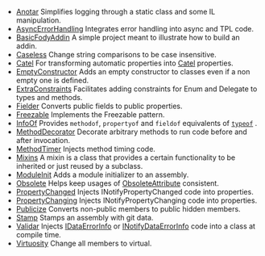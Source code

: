   * [Anotar](https://github.com/SimonCropp/Anotar) Simplifies logging through a static class and some IL manipulation.
  * [AsyncErrorHandling](https://github.com/shiftkey/Fody.AsyncErrorHandling) Integrates error handling into async and TPL code.
  * [BasicFodyAddin](https://github.com/SimonCropp/BasicFodyAddin) A simple project meant to illustrate how to build an addin.
  * [Caseless](https://github.com/SimonCropp/Caseless) Change string comparisons to be case insensitive.
  * [Catel](http://catelfody.codeplex.com/) For transforming automatic properties into [Catel](http://catel.codeplex.com/) properties.
  * [EmptyConstructor](https://github.com/SimonCropp/EmptyConstructor) Adds an empty constructor to classes even if a non empty one is defined.
  * [ExtraConstraints](https://github.com/SimonCropp/ExtraConstraints) Facilitates adding constraints for Enum and Delegate to types and methods.
  * [Fielder](https://github.com/SimonCropp/Fielder) Converts public fields to public properties.
  * [Freezable](https://github.com/SimonCropp/Freezable) Implements the Freezable pattern.
  * [InfoOf](https://github.com/SimonCropp/InfoOf) Provides `methodof`, `propertyof` and `fieldof` equivalents of [`typeof`](http://msdn.microsoft.com/en-us/library/58918ffs.aspx) .
  * [MethodDecorator](http://github.com/citizenmatt/MethodDecorator.Fody) Decorate arbitrary methods to run code before and after invocation.
  * [MethodTimer](https://github.com/SimonCropp/MethodTimer) Injects method timing code.
  * [Mixins](https://bitbucket.org/skwasiborski/mixins.fody/wiki/Home) A mixin is a class that provides a certain functionality to be inherited or just reused by a subclass.
  * [ModuleInit](https://github.com/SimonCropp/ModuleInit) Adds a module initializer to an assembly.
  * [Obsolete](https://github.com/SimonCropp/Obsolete) Helps keep usages of [ObsoleteAttribute]([http://msdn.microsoft.com/en-us/library/fwz0y5c2 ) consistent.
  * [PropertyChanged](https://github.com/SimonCropp/PropertyChanged) Injects INotifyPropertyChanged code into properties.
  * [PropertyChanging](https://github.com/SimonCropp/PropertyChanging) Injects INotifyPropertyChanging code into properties.
  * [Publicize](https://github.com/SimonCropp/Publicize) Converts non-public members to public hidden members.
  * [Stamp](https://github.com/SimonCropp/Stamp) Stamps an assembly with git data.
  * [Validar](https://github.com/SimonCropp/Validar) Injects [IDataErrorInfo](http://msdn.microsoft.com/en-us/library/system.componentmodel.IDataErrorInfo.aspx) or [INotifyDataErrorInfo](http://msdn.microsoft.com/en-us/library/system.componentmodel.INotifyDataErrorInfo.aspx ) code into a class at compile time.
  * [Virtuosity](https://github.com/SimonCropp/Virtuosity) Change all members to virtual.